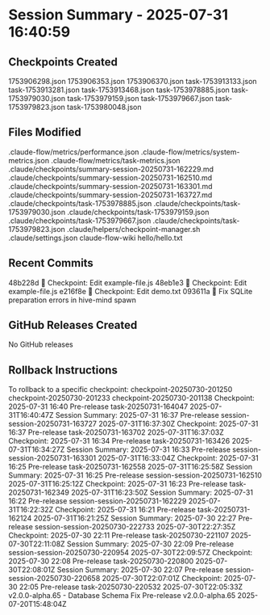 # Session Summary - 2025-07-31 16:40:59

## Checkpoints Created
1753906298.json
1753906353.json
1753906370.json
task-1753913133.json
task-1753913281.json
task-1753913468.json
task-1753978885.json
task-1753979030.json
task-1753979159.json
task-1753979667.json
task-1753979823.json
task-1753980048.json

## Files Modified
.claude-flow/metrics/performance.json
.claude-flow/metrics/system-metrics.json
.claude-flow/metrics/task-metrics.json
.claude/checkpoints/summary-session-20250731-162229.md
.claude/checkpoints/summary-session-20250731-162510.md
.claude/checkpoints/summary-session-20250731-163301.md
.claude/checkpoints/summary-session-20250731-163727.md
.claude/checkpoints/task-1753978885.json
.claude/checkpoints/task-1753979030.json
.claude/checkpoints/task-1753979159.json
.claude/checkpoints/task-1753979667.json
.claude/checkpoints/task-1753979823.json
.claude/helpers/checkpoint-manager.sh
.claude/settings.json
claude-flow-wiki
hello/hello.txt

## Recent Commits
48b228d 🔖 Checkpoint: Edit example-file.js
48eb1e3 🔖 Checkpoint: Edit example-file.js
e216f8e 🔖 Checkpoint: Edit demo.txt
093611a 🔧 Fix SQLite preparation errors in hive-mind spawn

## GitHub Releases Created
No GitHub releases

## Rollback Instructions
To rollback to a specific checkpoint:
checkpoint-20250730-201250
checkpoint-20250730-201233
checkpoint-20250730-201138
Checkpoint: 2025-07-31 16:40	Pre-release	task-20250731-164047	2025-07-31T16:40:47Z
Session Summary: 2025-07-31 16:37	Pre-release	session-session-20250731-163727	2025-07-31T16:37:30Z
Checkpoint: 2025-07-31 16:37	Pre-release	task-20250731-163702	2025-07-31T16:37:03Z
Checkpoint: 2025-07-31 16:34	Pre-release	task-20250731-163426	2025-07-31T16:34:27Z
Session Summary: 2025-07-31 16:33	Pre-release	session-session-20250731-163301	2025-07-31T16:33:04Z
Checkpoint: 2025-07-31 16:25	Pre-release	task-20250731-162558	2025-07-31T16:25:58Z
Session Summary: 2025-07-31 16:25	Pre-release	session-session-20250731-162510	2025-07-31T16:25:12Z
Checkpoint: 2025-07-31 16:23	Pre-release	task-20250731-162349	2025-07-31T16:23:50Z
Session Summary: 2025-07-31 16:22	Pre-release	session-session-20250731-162229	2025-07-31T16:22:32Z
Checkpoint: 2025-07-31 16:21	Pre-release	task-20250731-162124	2025-07-31T16:21:25Z
Session Summary: 2025-07-30 22:27	Pre-release	session-session-20250730-222733	2025-07-30T22:27:35Z
Checkpoint: 2025-07-30 22:11	Pre-release	task-20250730-221107	2025-07-30T22:11:08Z
Session Summary: 2025-07-30 22:09	Pre-release	session-session-20250730-220954	2025-07-30T22:09:57Z
Checkpoint: 2025-07-30 22:08	Pre-release	task-20250730-220800	2025-07-30T22:08:01Z
Session Summary: 2025-07-30 22:07	Pre-release	session-session-20250730-220658	2025-07-30T22:07:01Z
Checkpoint: 2025-07-30 22:05	Pre-release	task-20250730-220532	2025-07-30T22:05:33Z
v2.0.0-alpha.65 - Database Schema Fix	Pre-release	v2.0.0-alpha.65	2025-07-20T15:48:04Z
